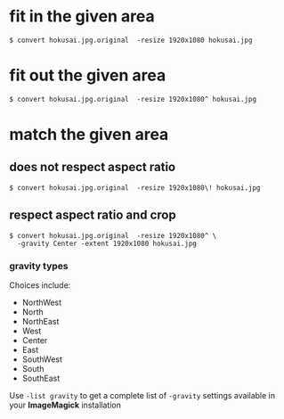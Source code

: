 # fit in the given area

    $ convert hokusai.jpg.original  -resize 1920x1080 hokusai.jpg

# fit out the given area

    $ convert hokusai.jpg.original  -resize 1920x1080^ hokusai.jpg

# match the given area

## does not respect aspect ratio

    $ convert hokusai.jpg.original  -resize 1920x1080\! hokusai.jpg

## respect aspect ratio and crop

    $ convert hokusai.jpg.original  -resize 1920x1080^ \
      -gravity Center -extent 1920x1080 hokusai.jpg

### gravity types

Choices include:

*   NorthWest
*   North
*   NorthEast
*   West
*   Center
*   East
*   SouthWest
*   South
*   SouthEast

Use `-list gravity` to get a complete list of `-gravity` settings available in
your **ImageMagick** installation
